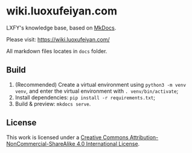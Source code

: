 # wiki.luoxufeiyan.com

LXFY's knowledge base, based on [MkDocs](https://github.com/mkdocs/mkdocs). 

Please visit: https://wiki.luoxufeiyan.com/

All markdown files locates in `docs` folder.

## Build

1. (Recommended) Create a virtual environment using `python3 -m venv venv`, and enter the virtual environment with `. venv/bin/activate`;
2. Install dependencies: `pip install -r requirements.txt`;
3. Build & preview: `mkdocs serve`.

## License

This work is licensed under a [Creative Commons Attribution-NonCommercial-ShareAlike 4.0 International License](LICENSE).